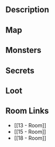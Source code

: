 
## Description

## Map

## Monsters

## Secrets

## Loot

## Room Links

*  [[13 - Room]]
*  [[15 - Room]]
*  [[18 - Room]]